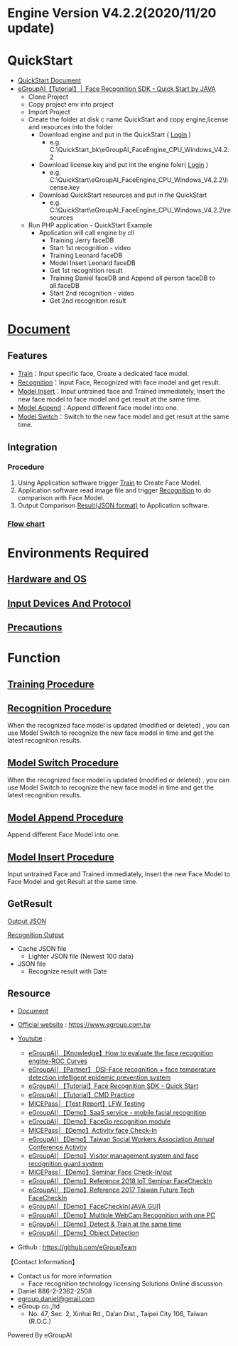 # Engine Version V4.2.2(2020/11/20 update)

# QuickStart
* [QuickStart Document](https://reurl.cc/Y6r9N4)
* [eGroupAI【Tutorial】│ Face Recognition SDK - Quick Start by JAVA](https://reurl.cc/Z759b3)
   * Clone Project
   * Copy project env into project
   * Import Project
   * Create the folder at disk c name QuickStart and copy engine,license and resources into the folder
      * Download engine and put in the QuickStart ( [Login](https://www.egroup.com.tw) )
          * e.g. C:\QuickStart_bk\eGroupAI_FaceEngine_CPU_Windows_V4.2.2
      * Download license.key and put int the engine foler( [Login](https://www.egroup.com.tw) )
          * e.g. C:\QuickStart\eGroupAI_FaceEngine_CPU_Windows_V4.2.2\license.key
      * Download QuickStart resources and put in the QuickStart 
          * e.g. C:\QuickStart\eGroupAI_FaceEngine_CPU_Windows_V4.2.2\resources
   * Run PHP application - QuickStart Example
      * Application will call engine by cli
          * Training Jerry faceDB
          * Start 1st recognition - video
          * Training Leonard faceDB
          * Model Insert Leonard faceDB
          * Get 1st recognition result
          * Training Daniel faceDB and Append all person faceDB to all.faceDB
          * Start 2nd recognition - video
          * Get 2nd recognition result

# [Document](https://www.egroup.com.tw/en/docs/windows-cpu/v4.2.1/introduce)
## Features
* [Train](https://www.egroup.com.tw/en/docs/windows-cpu/v4.2.1/train#0054007200610069006e0069006e0067002000500072006f006300650064007500720065)：Input specific face, Create a dedicated face model.
* [Recognition](https://www.egroup.com.tw/en/docs/windows-cpu/v4.2.1/recognize#005200650063006f0067006e006900740069006f006e)：Input Face, Recognized with face model and get result.
* [Model Insert](https://www.egroup.com.tw/en/docs/windows-cpu/v4.2.1/model-insert#004d006f00640065006c00200049006e0073006500720074)：Input untrained face and Trained immediately, Insert the new face model to face model
and get result at the same time.
* [Model Append](https://www.egroup.com.tw/en/docs/windows-cpu/v4.2.1/model-append#004d006f00640065006c00200041007000700065006e0064)：Append different face model into one.
* [Model Switch](https://www.egroup.com.tw/en/docs/windows-cpu/v4.2.1/model-switch#004d006f00640065006c0020005300770069007400630068)：Switch to the new face model and get result at the same time.

## Integration
### Procedure
1. Using Application software trigger [Train](https://www.egroup.com.tw/en/docs/windows-cpu/v4.2.1/model-switch#004d006f00640065006c0020005300770069007400630068) to Create Face Model.
2. Application software read image file and trigger [Recognition](https://www.egroup.com.tw/en/docs/windows-cpu/v4.2.1/recognize#005200650063006f0067006e006900740069006f006e) to do comparison with Face Model.
3. Output Comparison [Result(JSON format)](https://www.egroup.com.tw/en/docs/windows-cpu/v4.2.1/recognize#0052006500730075006c00740028004a0053004f004e00200066006f0072006d006100740029) to Application software.
### [Flow chart](https://www.egroup.com.tw/en/docs/windows-cpu/v4.2.1/introduce)

# Environments Required
## [Hardware and OS](https://www.egroup.com.tw/en/docs/windows-cpu/v4.2.1/introduce#0048006100720064007700610072006500200061006e00640020004f0053)
## [Input Devices And Protocol](https://www.egroup.com.tw/en/docs/windows-cpu/v4.2.1/introduce#0049006e0070007500740020004400650076006900630065007300200041006e0064002000500072006f0074006f0063006f006c)
## [Precautions](https://www.egroup.com.tw/en/docs/windows-cpu/v4.2.1/introduce#00500072006500630061007500740069006f006e0073)

# Function
## [Training Procedure](https://www.egroup.com.tw/en/docs/windows-cpu/v4.2.1/train#0046006c006f007700630068006100720074)

## [Recognition Procedure](https://www.egroup.com.tw/en/docs/windows-cpu/v4.2.1/recognize#0046006c006f007700630068006100720074) 
When the recognized face model is updated (modified or deleted) , you can use Model Switch to recognize the new face model in time and get the latest recognition results.

## [Model Switch Procedure](https://www.egroup.com.tw/en/docs/windows-cpu/v4.2.1/model-switch#004d006f00640065006c0020005300770069007400630068002000500072006f006300650064007500720065)
When the recognized face model is updated (modified or deleted) , you can use Model Switch to recognize the new face model in time and get the latest recognition results.

## [Model Append Procedure](https://www.egroup.com.tw/en/docs/windows-cpu/v4.2.1/model-append#005300630065006e006100720069006f0073)
Append different Face Model into one.

## [Model Insert Procedure](https://www.egroup.com.tw/en/docs/windows-cpu/v4.2.1/model-insert#005300630065006e006100720069006f0073)
Input untrained Face and Trained immediately, Insert the new Face Model to Face Model and get Result at the same time.

## GetResult
[Output JSON](https://www.egroup.com.tw/en/docs/windows-cpu/v4.2.1/qa#004a0073006f006e0020004900730073007500650073)

[Recognition Output](https://www.egroup.com.tw/en/docs/windows-cpu/v4.2.1/qa#004a0073006f006e0020004900730073007500650073)
*  Cache JSON file
    * Lighter JSON file (Newest 100 data)
* JSON file
    * Recognize result with Date

## Resource
* [Document](https://www.egroup.com.tw/en/docs)

* [Official website](https://www.egroup.com.tw) : https://www.egroup.com.tw
* [Youtube](https://www.youtube.com/channel/UCZ0S3b-P0v6gwU1YQifAXUA?view_as=subscriber) : 

  * [eGroupAI│【Knowledge】How to evaluate the face recognition engine-ROC Curves](https://www.youtube.com/watch?v=o6t3crMXqO4)  
  * [eGroupAI│【Partner】 DSI-Face recognition + face temperature detection intelligent epidemic prevention system](https://www.egroup.com.tw/en/solutions/1)
  * [eGroupAI│【Tutorial】Face Recognition SDK - Quick Start](https://www.youtube.com/watch?v=EAKXivFojF0)
  * [eGroupAI│【Tutorial】CMD Practice](https://www.youtube.com/watch?v=Am8SukUPVSc)
  * [MICEPass│【Test Report】LFW Testing](https://www.youtube.com/watch?v=SrBUcAlx8Po&t=193s)
  * [eGroupAI│【Demo】SaaS service - mobile facial recognition](https://www.egroup.com.tw/en/solutions/3)
  * [eGroupAI│【Demo】FaceGo recognition module](https://www.egroup.com.tw/en/solutions/4)
  * [MICEPass│【Demo】Activity face Check-In](https://www.egroup.com.tw/en/solutions/2)
  * [eGroupAI│【Demo】Taiwan Social Workers Association Annual Conference Activity](https://www.egroup.com.tw/en/solutions/5)
  * [eGroupAI│【Demo】Visitor management system and face recognition guard system](https://www.youtube.com/watch?v=KH2IDPDulDQ&t=24s)
  * [MICEPass│【Demo】Seminar Face Check-In/out](https://www.egroup.com.tw/en/solutions/6)
  * [eGroupAI│【Demo】Reference 2018 IoT Seminar FaceCheckIn](https://www.egroup.com.tw/en/solutions/7)
  * [eGroupAI│【Demo】Reference 2017 Taiwan Future Tech FaceCheckIn](https://www.egroup.com.tw/en/solutions/8)
  * [eGroupAI│【Demo】FaceCheckIn(JAVA GUI)](https://www.youtube.com/watch?v=9ZV8Jjqi5SY)
  * [eGroupAI│【Demo】Multiple WebCam Recognition with one PC](https://www.youtube.com/watch?v=OC5wpANob_A)
  * [eGroupAI│【Demo】Detect & Train at the same time](https://www.youtube.com/watch?v=g9Xg2OaepHw)  
  * [eGroupAI│【Demo】Object Detection](https://www.youtube.com/watch?v=H6SP5UpD2wk)





* Github : https://github.com/eGroupTeam



【Contact Information】
* Contact us for more information
    * Face recognition technology licensing
    Solutions
    Online discussion
* Daniel 886-2-2362-2508
* egroup.daniel@gmail.com
* eGroup co.,ltd
    * No. 47, Sec. 2, Xinhai Rd., Da’an Dist., Taipei City 106, Taiwan (R.O.C.)

Powered By eGroupAI
